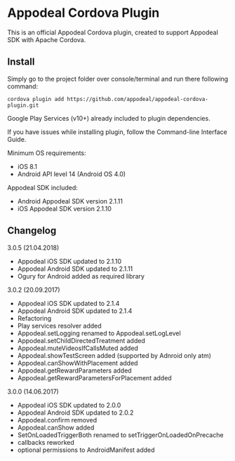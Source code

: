 # Appodeal Cordova Plugin

This is an official Appodeal Cordova plugin, created to support Appodeal SDK with Apache Cordova.


## Install

Simply go to the project folder over console/terminal and run there following command:

    cordova plugin add https://github.com/appodeal/appodeal-cordova-plugin.git

Google Play Services (v10+) already included to plugin dependencies.

If you have issues while installing plugin, follow the Command-line Interface Guide.

Minimum OS requirements: 

+ iOS 8.1
+ Android API level 14 (Android OS 4.0)

Appodeal SDK included:

+ Android Appodeal SDK version 2.1.11
+ iOS Appodeal SDK version 2.1.10


## Changelog

3.0.5 (21.04.2018)

+ Appodeal iOS SDK updated to 2.1.10
+ Appodeal Android SDK updated to 2.1.11
+ Ogury for Android added as required library

3.0.2 (20.09.2017)

+ Appodeal iOS SDK updated to 2.1.4
+ Appodeal Android SDK updated to 2.1.4
+ Refactoring
+ Play services resolver added
+ Appodeal.setLogging renamed to Appodeal.setLogLevel
+ Appodeal.setChildDirectedTreatment added
+ Appodeal.muteVideosIfCallsMuted added
+ Appodeal.showTestScreen added (supported by Adnroid only atm)
+ Appodeal.canShowWithPlacement added
+ Appodeal.getRewardParameters added
+ Appodeal.getRewardParametersForPlacement added


3.0.0 (14.06.2017)

+ Appodeal iOS SDK updated to 2.0.0
+ Appodeal Android SDK updated to 2.0.2
+ Appodeal.confirm removed
+ Appodeal.canShow added
+ SetOnLoadedTriggerBoth renamed to setTriggerOnLoadedOnPrecache
+ callbacks reworked
+ optional permissions to AndroidManifest added
